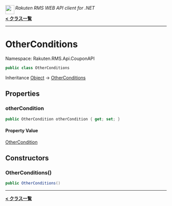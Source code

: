 <img align="left" style="height: 2em;" src="https://webservice.rakuten.co.jp/favicon.ico"><em>Rakuten RMS WEB API client for .NET</em>

[**< クラス一覧**](./)
- - -

# OtherConditions

Namespace: Rakuten.RMS.Api.CouponAPI

```csharp
public class OtherConditions
```

Inheritance [Object](https://docs.microsoft.com/en-us/dotnet/api/system.object) → [OtherConditions](./rakuten.rms.api.couponapi.otherconditions)

## Properties

### <a id="properties-othercondition"/>**otherCondition**

```csharp
public OtherCondition otherCondition { get; set; }
```

#### Property Value

[OtherCondition](./rakuten.rms.api.couponapi.othercondition)<br>

## Constructors

### <a id="constructors-.ctor"/>**OtherConditions()**

```csharp
public OtherConditions()
```


- - -
[**< クラス一覧**](./)
